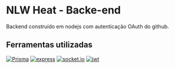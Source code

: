 # NLW Heat - Backe-end

Backend construído em nodejs com autenticação OAuth do github.

## Ferramentas utilizadas

[![Prisma](https://img.shields.io/badge/prisma-1B222D?style=for-the-badge&logo=prisma&logoColor=white)](https://www.prisma.io)
[![express](https://img.shields.io/badge/Express.js-000000?style=for-the-badge&logo=express&logoColor=white)](https://expressjs.com/)
[![socket.io](https://img.shields.io/badge/Socket.io-010101?&style=for-the-badge&logo=Socket.io&logoColor=white)](https://socket.io/)
[![jwt](https://img.shields.io/badge/JWT-000000?style=for-the-badge&logo=JSON%20web%20tokens&logoColor=white)](https://jwt.io/)
